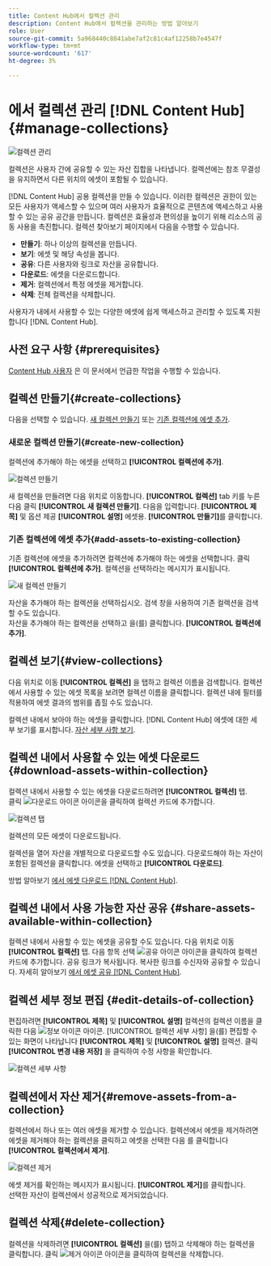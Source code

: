 ```yaml
---
title: Content Hub에서 컬렉션 관리
description: Content Hub에서 컬렉션을 관리하는 방법 알아보기
role: User
source-git-commit: 5a968440c8841abe7af2c81c4af12258b7e4547f
workflow-type: tm+mt
source-wordcount: '617'
ht-degree: 3%

---
```


# 에서 컬렉션 관리 [!DNL Content Hub] {#manage-collections}

<!-- ![Manage collections](assets/manage-collections.jpg) -->
![컬렉션 관리](assets/manage-collection.png)

컬렉션은 사용자 간에 공유할 수 있는 자산 집합을 나타냅니다. 컬렉션에는 참조 무결성을 유지하면서 다른 위치의 에셋이 포함될 수 있습니다.

[!DNL Content Hub] 공용 컬렉션을 만들 수 있습니다. 이러한 컬렉션은 권한이 있는 모든 사용자가 액세스할 수 있으며 여러 사용자가 효율적으로 콘텐츠에 액세스하고 사용할 수 있는 공유 공간을 만듭니다. 컬렉션은 효율성과 편의성을 높이기 위해 리소스의 공동 사용을 촉진합니다. 컬렉션 찾아보기 페이지에서 다음을 수행할 수 있습니다.

* **만들기**: 하나 이상의 컬렉션을 만듭니다.
* **보기**: 에셋 및 해당 속성을 봅니다.
* **공유**: 다른 사용자와 링크로 자산을 공유합니다.
* **다운로드**: 에셋을 다운로드합니다.
* **제거**: 컬렉션에서 특정 에셋을 제거합니다.
* **삭제**: 전체 컬렉션을 삭제합니다.

사용자가 내에서 사용할 수 있는 다양한 에셋에 쉽게 액세스하고 관리할 수 있도록 지원합니다 [!DNL Content Hub].

## 사전 요구 사항 {#prerequisites}

[Content Hub 사용자](deploy-content-hub.md#onboard-content-hub-users) 은 이 문서에서 언급한 작업을 수행할 수 있습니다.

## 컬렉션 만들기{#create-collections}

다음을 선택할 수 있습니다. [새 컬렉션 만들기](#create-new-collection) 또는 [기존 컬렉션에 에셋 추가](#add-assets-to-existing-collection).

### 새로운 컬렉션 만들기{#create-new-collection}

컬렉션에 추가해야 하는 에셋을 선택하고 **[!UICONTROL 컬렉션에 추가]**.

![컬렉션 만들기](assets/add-assets-collection.jpg)

새 컬렉션을 만들려면 다음 위치로 이동합니다. **[!UICONTROL 컬렉션]** tab 키를 누른 다음 클릭 **[!UICONTROL 새 컬렉션 만들기]**. 다음을 입력합니다. **[!UICONTROL 제목]** 및 옵션 제공 **[!UICONTROL 설명]** 에셋용. **[!UICONTROL 만들기]**&#x200B;를 클릭합니다.

### 기존 컬렉션에 에셋 추가{#add-assets-to-existing-collection}

기존 컬렉션에 에셋을 추가하려면 컬렉션에 추가해야 하는 에셋을 선택합니다. 클릭 **[!UICONTROL 컬렉션에 추가]**. 컬렉션을 선택하라는 메시지가 표시됩니다.

![새 컬렉션 만들기](assets/create-add-collection.jpg)

자산을 추가해야 하는 컬렉션을 선택하십시오. 검색 창을 사용하여 기존 컬렉션을 검색할 수도 있습니다. <br>자산을 추가해야 하는 컬렉션을 선택하고 을(를) 클릭합니다. **[!UICONTROL 컬렉션에 추가]**.

## 컬렉션 보기{#view-collections}

다음 위치로 이동 **[!UICONTROL 컬렉션]** 을 탭하고 컬렉션 이름을 검색합니다. 컬렉션에서 사용할 수 있는 에셋 목록을 보려면 컬렉션 이름을 클릭합니다. 컬렉션 내에 필터를 적용하여 에셋 결과의 범위를 좁힐 수도 있습니다.

컬렉션 내에서 보아야 하는 에셋을 클릭합니다. [!DNL Content Hub] 에셋에 대한 세부 보기를 표시합니다. [자산 세부 사항 보기](asset-properties-content-hub.md).

<!--
![Asset details](assets/view-collection.jpg)

* **A**: Details and metadata of the asset 
* **B**: Zoom In or Zoom Out the asset 
* **C**: Reset Zoom view 
* **D**: View the previous or next asset 
* **E**: Download the asset 
* **F**: Open the asset in Adobe Express 
* **G**: Hide the metadata of the asset 
* **H**: Share the asset as a link 
-->

## 컬렉션 내에서 사용할 수 있는 에셋 다운로드{#download-assets-within-collection}

컬렉션 내에서 사용할 수 있는 에셋을 다운로드하려면 **[!UICONTROL 컬렉션]** 탭.\
클릭 ![다운로드 아이콘](assets/download-icon.svg) 아이콘을 클릭하여 컬렉션 카드에 추가합니다.

![컬렉션 탭](assets/download-collection.jpg)

컬렉션의 모든 에셋이 다운로드됩니다.

컬렉션을 열어 자산을 개별적으로 다운로드할 수도 있습니다. 다운로드해야 하는 자산이 포함된 컬렉션을 클릭합니다. 에셋을 선택하고 **[!UICONTROL 다운로드]**.

방법 알아보기 [에서 에셋 다운로드 [!DNL Content Hub]](download-assets-content-hub.md).

## 컬렉션 내에서 사용 가능한 자산 공유 {#share-assets-available-within-collection}

컬렉션 내에서 사용할 수 있는 에셋을 공유할 수도 있습니다. 다음 위치로 이동 **[!UICONTROL 컬렉션]** 탭. 다음 항목 선택 ![공유 아이콘](assets/share.svg) 아이콘을 클릭하여 컬렉션 카드에 추가합니다. 공유 링크가 복사됩니다. 복사한 링크를 수신자와 공유할 수 있습니다. 자세히 알아보기 [에서 에셋 공유 [!DNL Content Hub]](share-assets-content-hub.md).

## 컬렉션 세부 정보 편집 {#edit-details-of-collection}

편집하려면 **[!UICONTROL 제목]** 및 **[!UICONTROL 설명]** 컬렉션의 컬렉션 이름을 클릭한 다음 ![정보 아이콘](assets/info-icon.svg) 아이콘. [!UICONTROL 컬렉션 세부 사항] 을(를) 편집할 수 있는 화면이 나타납니다 **[!UICONTROL 제목]** 및 **[!UICONTROL 설명]** 컬렉션. 클릭 **[!UICONTROL 변경 내용 저장]** 을 클릭하여 수정 사항을 확인합니다.

![컬렉션 세부 사항](assets/collection-details.png)

## 컬렉션에서 자산 제거{#remove-assets-from-a-collection}

컬렉션에서 하나 또는 여러 에셋을 제거할 수 있습니다. 컬렉션에서 에셋을 제거하려면 에셋을 제거해야 하는 컬렉션을 클릭하고 에셋을 선택한 다음 를 클릭합니다 **[!UICONTROL 컬렉션에서 제거]**.

![컬렉션 제거](assets/remove-collection-new.jpg)

에셋 제거를 확인하는 메시지가 표시됩니다. **[!UICONTROL 제거]**&#x200B;를 클릭합니다.\
선택한 자산이 컬렉션에서 성공적으로 제거되었습니다.

## 컬렉션 삭제{#delete-collection}

컬렉션을 삭제하려면 **[!UICONTROL 컬렉션]** 을(를) 탭하고 삭제해야 하는 컬렉션을 클릭합니다. 클릭 ![제거 아이콘](assets/remove-icon.svg) 아이콘을 클릭하여 컬렉션을 삭제합니다.
